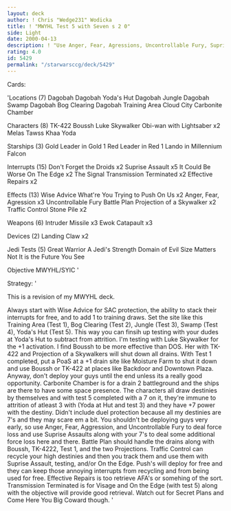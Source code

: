 ```yaml
---
layout: deck
author: ! Chris "Wedge231" Wodicka
title: ! "MWYHL Test 5 with Seven s 2 0"
side: Light
date: 2000-04-13
description: ! "Use Anger, Fear, Agressions, Uncontrollable Fury, Suprise Assaults, and the Fifth test to make the opponent hurt for draining and not battling."
rating: 4.0
id: 5429
permalink: "/starwarsccg/deck/5429"
---
```

Cards: 

'Locations (7)
Dagobah
Dagobah Yoda's Hut
Dagobah Jungle
Dagobah Swamp
Dagobah Bog Clearing
Dagobah Training Area
Cloud City Carbonite Chamber

Characters (8)
TK-422
Boussh
Luke Skywalker
Obi-wan with Lightsaber x2
Melas
Tawss Khaa
Yoda

Starships (3)
Gold Leader in Gold 1
Red Leader in Red 1
Lando in Millennium Falcon

Interrupts (15)
Don't Forget the Droids x2
Suprise Assault x5
It Could Be Worse
On The Edge x2
The Signal
Transmission Terminated x2
Effective Repairs x2

Effects (13)
Wise Advice
What're You Trying to Push On Us x2
Anger, Fear, Agression x3
Uncontrollable Fury
Battle Plan
Projection of a Skywalker x2
Traffic Control
Stone Pile x2

Weapons (6)
Intruder Missile x3
Ewok Catapault x3

Devices (2)
Landing Claw x2

Jedi Tests (5)
Great Warrior
A Jedi's Strength
Domain of Evil
Size Matters Not
It is the Future You See

Objective
MWYHL/SYIC  '

Strategy: '

This is a revision of my MWYHL deck.

Always start with Wise Advice for SAC protection, the ability to stack their interrupts for free, and to add 1 to training draws. Set the site like this Training Area (Test 1), Bog Clearing (Test 2), Jungle (Test 3), Swamp (Test 4), Yoda's Hut (Test 5). This way you can finsih up testing with your dudes at Yoda's Hut to subtract from attrition. I'm testing with Luke Skywalker for the +1 activation. I find Boussh to be more effective than DOS. Her with TK-422 and Projection of a Skywalkers will shut down all drains. With Test 1 completed, put a PoaS at a +1 drain site like Moisture Farm to shut it down and use Boussh or TK-422 at places like Backdoor and Downtown Plaza. Anyway, don't deploy your guys until the end unless its a really good opportunity. Carbonite Chamber is for a drain 2 battleground and the ships are there to have some space presence. The characters all draw destinies by themselves and with test 5 completed with a 7 on it, they're immune to attrition of atleast 3 with (Yoda at Hut and test 3) and they have +7 power with the destiny. Didn't include duel protection because all my destinies are 7's and they may scare em a bit. You shouldn't be deploying guys very early, so use Anger, Fear, Aggression, and Uncontrollable Fury to deal force loss and use Suprise Assaults along with your 7's to deal some additional force loss here and there. Battle Plan should handle the drains along with Boussh, TK-4222, Test 1, and the two Projections. Traffic Control can recycle your high destinies and then you track them and use them with Suprise Assault, testing, and/or On the Edge. Push's will deploy for free and they can keep those annoying interrupts from recycling and from being used for free. Effective Repairs is too retrieve AFA's or somehing of the sort. Transmission Terminated is for Visage and On the Edge (with test 5) along with the objective will provide good retrieval. Watch out for Secret Plans and Come Here You Big Coward though.  '
